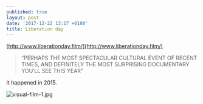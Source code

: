 ```yaml
---
published: true
layout: post
date: '2017-12-22 13:17 +0100'
title: Liberation day
---
```

[http://www.liberationday.film/](http://www.liberationday.film/)

> ”PERHAPS THE MOST SPECTACULAR CULTURAL
EVENT OF RECENT TIMES, AND DEFINITELY THE MOST
SURPRISING DOCUMENTARY YOU’LL SEE THIS YEAR”

It happened in 2015.

![visual-film-1.jpg]({{site.baseurl}}/media/visual-film-1.jpg)

